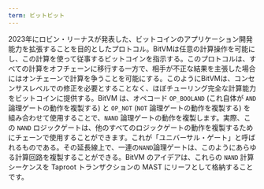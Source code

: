 ```yaml
---
term: ビットビット
---
```

2023年にロビン・リーナスが発表した、ビットコインのアプリケーション開発能力を拡張することを目的としたプロトコル。BitVMは任意の計算操作を可能にし、この計算を使って従事するビットコインを指示する。このプロトコルは、すべての計算をオフチェーンに移行する一方で、相手が不正な結果を主張した場合にはオンチェーンで計算を争うことを可能にする。このようにBitVMは、コンセンサスレベルでの修正を必要とすることなく、ほぼチューリング完全な計算能力をビットコインに提供する。BitVM は、オペコード `OP_BOOLAND` (これ自体が `AND` 論理ゲートの動作を複製する) と `OP_NOT` (`NOT` 論理ゲートの動作を複製する) を組み合わせて使用することで、`NAND` 論理ゲートの動作を複製します。実際、この `NAND` ロジックゲートは、他のすべてのロジックゲートの動作を複製するためにチェーンで使用することができます。これが「ユニバーサル・ゲート」と呼ばれるものである。その延長線上で、一連の`NAND`論理ゲートは、このようにあらゆる計算回路を複製することができる。BitVM のアイデアは、これらの `NAND` 計算シーケンスを Taproot トランザクションの MAST にリーフとして格納することです。